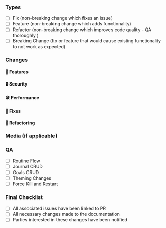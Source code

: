 ### Types
- [ ] Fix (non-breaking change which fixes an issue)
- [ ] Feature (non-breaking change which adds functionality)
- [ ] Refactor (non-breaking change which improves code quality - QA thoroughly )
- [ ] Breaking Change (fix or feature that would cause existing functionality to not work as expected)

### Changes

#### 🔮 Features
#### 🔒 Security 
#### 🛠 Performance
#### 🐛 Fixes
#### 📐 Refactoring

### Media (if applicable)
    
### QA

- [ ] Routine Flow
- [ ] Journal CRUD
- [ ] Goals CRUD
- [ ] Theming Changes
- [ ] Force Kill and Restart

### Final Checklist
 
- [ ] All associated issues have been linked to PR
- [ ] All necessary changes made to the documentation
- [ ] Parties interested in these changes have been notified